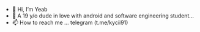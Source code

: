 - 👋 Hi, I’m Yeab
- 👀 A 19 y/o dude in love with android and software engineering student...
- 📫 How to reach me ... telegram (t.me/kycii91)

<!---
ZorEl212/ZorEl212 is a ✨ special ✨ repository because its `README.md` (this file) appears on your GitHub profile.
You can click the Preview link to take a look at your changes.
--->
